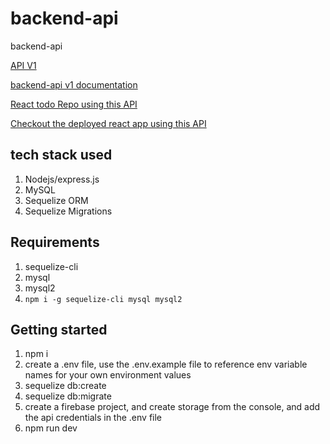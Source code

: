 # backend-api

backend-api

[API V1](https://greenhand.herokuapp.com/)

[backend-api v1 documentation](https://documenter.getpostman.com/view/14500498/UzBgu9Vh)

[React todo Repo using this API](https://github.com/FarmVestor/backend-api)

[Checkout the deployed react app using this API](https://ammar-todo-app.herokuapp.com/)

## tech stack used

1. Nodejs/express.js
2. MySQL
3. Sequelize ORM
4. Sequelize Migrations

## Requirements

1. sequelize-cli
2. mysql
3. mysql2
4. `npm i -g sequelize-cli mysql mysql2`

## Getting started

1. npm i
2. create a .env file, use the .env.example file to reference env variable names for your own environment values
3. sequelize db:create
4. sequelize db:migrate
5. create a firebase project, and create storage from the console, and add the api credentials in the .env file
6. npm run dev